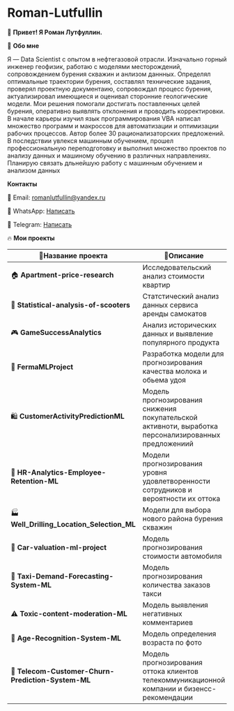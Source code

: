 # Roman-Lutfullin

👋 **Привет! Я Роман Лутфуллин.**

🚀 **Обо мне**

Я — Data Scientist с опытом в нефтегазовой отрасли. Изначально горный инженер геофизик, работаю с моделями месторождений, сопровождением бурения скважин и анлизом даннных. Определял оптимальные траектории бурения, составлял технические задания, проверял проектную документаию, сопровождал процесс бурения, актуализировал имеющиеся и оценивал сторонние геологические модели. Мои решения помогали достигать поставленных целей бурения, оперативно выявлять отклонения и проводить корректировки. В начале карьеры изучил язык программирования VBA написал множество программ и макроссов для автоматизации и оптимизации рабочих процессов. Автор более 30 рационализаторских предложений. В последствии увлекся машинным обучением, прошел профессиональную переподготовку и выполнил множество проектов по анализу данных и машиному обучению в различных направлениях. Планирую связать дльнейшую работу с машинным обучением и анализом данных

**Контакты**

📧 Email: romanlutfullin@yandex.ru

💬 WhatsApp: [Написать](https://api.whatsapp.com/send?phone=79687451967)

🔄 Telegram: [Написать](https://t.me/roman_lutf)

🔥 **Мои проекты**

| 📌Название проекта | 📖Описание | 🔗Репозиторий |
|------------------|-----------|--------------|
|🏠 **Apartment-price-research** | Исследовательский анализ стоимости квартир | [Посмотреть](https://github.com/RomanNL-ber/Apartment-price-research/blob/main/apartment_cost_analysis.ipynb) |
|🛴 **Statistical-analysis-of-scooters** | Статстический анализ данных сервиса аренды самокатов | [Посмотреть](https://github.com/RomanNL-ber/Statistical-analysis-of-scooters/blob/main/statistical_analysis_of_scooters%20.ipynb) |
|🎮 **GameSuccessAnalytics** | Анализ исторических данных и выявление популярного продукта | [Посмотреть](https://github.com/RomanNL-ber/GameSuccessAnalytics-/blob/main/GameSuccessAnalytics.ipynb) |
|🐄 **FermaMLProject** | Разработка модели для прогнозирования качества молока и обьема удоя | [Посмотреть](https://github.com/RomanNL-ber/FermaMLProject/blob/main/FermaMLProject.ipynb) |
|🛍️ **CustomerActivityPredictionML** | Модель прогнозирования снижения покупательской активноти, выработка персонализированных предложениий | [Посмотреть](https://github.com/RomanNL-ber/CustomerActivityPredictionML/blob/main/CustomerActivityPrediction.ipynb) |
|💼 **HR-Analytics-Employee-Retention-ML** | Модели прогнозирования уровня удовлетворенности сотрудников и вероятности их оттока | [Посмотреть](https://github.com/RomanNL-ber/HR-Analytics-Employee-Retention-ML/blob/main/HR-Analytics-Employee-Retention-ML.ipynb) |
|🏭 **Well_Drilling_Location_Selection_ML** | Модели для выбора нового района бурения скважин| [Посмотреть](https://github.com/RomanNL-ber/Well_Drilling_Location_Selection_ML/blob/main/Well_Drilling_Location_Selection_ML.ipynb) |
|🚗 **Car-valuation-ml-project** | Модель прогнозирования стоимости автомобиля | [Посмотреть](https://github.com/RomanNL-ber/Car-valuation-ml-project/blob/main/car-valuation-ml-project.ipynb) |
|🚖 **Taxi-Demand-Forecasting-System-ML** | Модель прогнозирования количества заказов такси | [Посмотреть](https://github.com/RomanNL-ber/Taxi-Demand-Forecasting-System-ML/blob/main/taxi-orders-forecasting-system-ml.ipynb) |
|⚠️ **Toxic-content-moderation-ML** | Модель выявления негативных комментариев | [Посмотреть](https://github.com/RomanNL-ber/Toxic-content-moderation-ML/blob/main/Toxic-content-moderation-ml.ipynb) |
|👥 **Age-Recognition-System-ML** | Модель определения возраста по фото | [Посмотреть](https://github.com/RomanNL-ber/Age-Recognition-System-ML/blob/main/Age%20Recognition%20System%20ML.ipynb) |
|📱 **Telecom-Customer-Churn-Prediction-System-ML** | Модель прогнозирования оттока клиентов телекоммуникационной компании и бизенсс-рекомендации | [Посмотреть](https://github.com/RomanNL-ber/Telecom-Customer-Churn-Prediction-System-ML/blob/main/Telecom-churn-prediction-system-ml.ipynb) |
